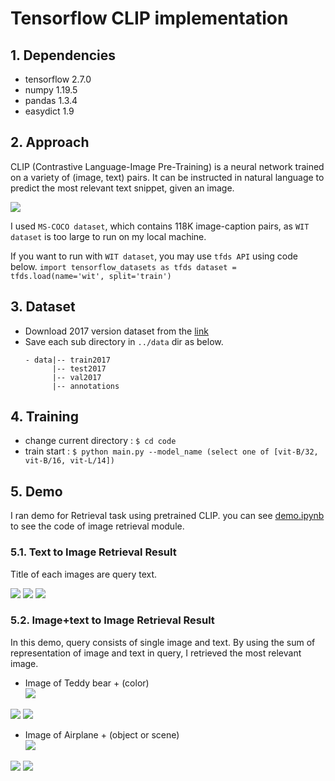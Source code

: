 # Tensorflow CLIP implementation

## 1. Dependencies
* tensorflow 2.7.0
* numpy 1.19.5
* pandas 1.3.4
* easydict 1.9

## 2. Approach
CLIP (Contrastive Language-Image Pre-Training) is a neural network trained on a variety of (image, text) pairs. It can be instructed in natural language to predict the most relevant text snippet, given an image.

<img src = 'tensorflow_clip/imgs/overview-a.svg'>

I used ```MS-COCO dataset```, which contains 118K image-caption pairs, as ```WIT dataset``` is too large to run on my local machine.

If you want to run with ```WIT dataset```, you may use ```tfds API``` using code below.
    ```
    import tensorflow_datasets as tfds
    dataset = tfds.load(name='wit', split='train')
    ```

## 3. Dataset
* Download 2017 version dataset from the [link]('https://cocodataset.org/#download')
* Save each sub directory in ```../data``` dir as below. 
    ```
    - data|-- train2017
          |-- test2017
          |-- val2017
          |-- annotations
    ```

## 4. Training
* change current directory : ```$ cd code```
* train start : ```$ python main.py --model_name (select one of [vit-B/32, vit-B/16, vit-L/14])```

## 5. Demo
I ran demo for Retrieval task using pretrained CLIP. you can see [demo.ipynb]('../code/demo.ipynb') to see the code of image retrieval module.

### 5.1. Text to Image Retrieval Result

Title of each images are query text.<br>

<p><img src = '../imgs/6b7986ef-808f-4e47-978c-018bed8d3b09.png'>
    <img src = '../imgs/07e1b634-7c70-4358-9fb3-ba7c0413965b.png'> 
    <img src = '../imgs/1161bca9-e4e3-40f1-ac64-3e27ffcf1c55.png'>
</p>

### 5.2. Image+text to Image Retrieval Result
In this demo, query consists of single image and text. By using the sum of representation of image and text in query, I retrieved the most relevant image.

* Image of Teddy bear + (color)<br>
<img src = '../imgs/b3757903-69a8-43d0-a9dc-41450b620fa4.png'><br>

<p><img src = '../imgs/e9a34495-7824-4b13-b463-82e7ada069d3-1.png'>
    <img src = '../imgs/752af4c3-9ff0-4bad-bede-ad1baf02de86.png'></p>

* Image of Airplane + (object or scene)<br>
<img src = '../imgs/7116d0d6-795e-46f8-bf2a-4db850171c27.png'><br>

<p><img src = '../imgs/c6b2e7e1-10ba-4cfd-85a9-8bfe18d5df15.png'>
    <img src = '../imgs/ed2d3d54-c595-4886-baab-d1f0a63b26c6.png'></p>

    


